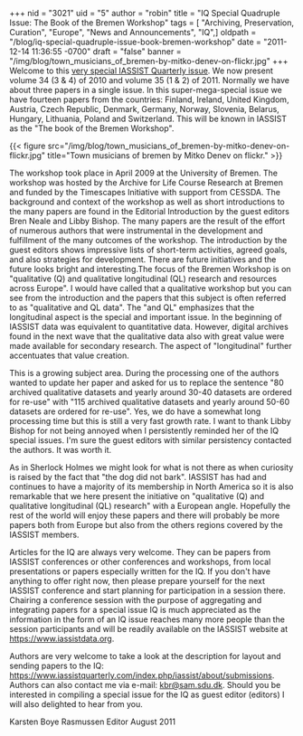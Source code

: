 +++
nid = "3021"
uid = "5"
author = "robin"
title = "IQ Special Quadruple Issue: The Book of the Bremen Workshop"
tags = [ "Archiving, Preservation, Curation", "Europe", "News and Announcements", "IQ",]
oldpath = "/blog/iq-special-quadruple-issue-book-bremen-workshop"
date = "2011-12-14 11:36:55 -0700"
draft = "false"
banner = "/img/blog/town_musicians_of_bremen-by-mitko-denev-on-flickr.jpg"
+++
Welcome to this [very special IASSIST Quarterly issue](https://iassistquarterly.com/index.php/iassist/issue/view/38). We now present volume 34 (3 & 4) of 2010 and volume 35 (1 & 2) of 2011. Normally we have about three papers in a single issue. In this super-mega-special issue we have fourteen papers from the countries: Finland, Ireland, United Kingdom, Austria, Czech Republic, Denmark, Germany, Norway, Slovenia, Belarus, Hungary, Lithuania, Poland and Switzerland. This will be known in IASSIST as the "The book of the Bremen Workshop".

{{< figure src="/img/blog/town_musicians_of_bremen-by-mitko-denev-on-flickr.jpg" title="Town musicians of bremen by Mitko Denev on flickr." >}}

The workshop took place in April 2009 at the University of Bremen. The
workshop was hosted by the Archive for Life Course Research at Bremen
and funded by the Timescapes Initiative with support from CESSDA. The
background and context of the workshop as well as short introductions to
the many papers are found in the Editorial Introduction by the guest
editors Bren Neale and Libby Bishop. The many papers are the result of
the effort of numerous authors that were instrumental in the development
and fulfillment of the many outcomes of the workshop. The introduction
by the guest editors shows impressive lists of short-term activities,
agreed goals, and also strategies for development. There are future
initiatives and the future looks bright and interesting.The focus of the
Bremen Workshop is on "qualitative (Q) and qualitative longitudinal (QL)
research and resources across Europe". I would have called that a
qualitative workshop but you can see from the introduction and the
papers that this subject is often referred to as "qualitative and QL
data". The "and QL" emphasizes that the longitudinal aspect is the
special and important issue. In the beginning of IASSIST data was
equivalent to quantitative data. However, digital archives found in the
next wave that the qualitative data also with great value were made
available for secondary research. The aspect of "longitudinal" further
accentuates that value creation.

This is a growing subject area. During the processing one of the authors
wanted to update her paper and asked for us to replace the sentence "80
archived qualitative datasets and yearly around 30-40 datasets are
ordered for re-use" with "115 archived qualitative datasets and yearly
around 50-60 datasets are ordered for re-use". Yes, we do have a
somewhat long processing time but this is still a very fast growth rate.
I want to thank Libby Bishop for not being annoyed when I persistently
reminded her of the IQ special issues. I'm sure the guest editors with
similar persistency contacted the authors. It was worth it.

As in Sherlock Holmes we might look for what is not there as when
curiosity is raised by the fact that "the dog did not bark". IASSIST has
had and continues to have a majority of its membership in North America
so it is also remarkable that we here present the initiative on
"qualitative (Q) and qualitative longitudinal (QL) research" with a
European angle. Hopefully the rest of the world will enjoy these papers
and there will probably be more papers both from Europe but also from
the others regions covered by the IASSIST members.

Articles for the IQ are always very welcome. They can be papers from
IASSIST conferences or other conferences and workshops, from local
presentations or papers especially written for the IQ. If you don't have
anything to offer right now, then please prepare yourself for the next
IASSIST conference and start planning for participation in a session
there. Chairing a conference session with the purpose of aggregating and
integrating papers for a special issue IQ is much appreciated as the
information in the form of an IQ issue reaches many more people than the
session participants and will be readily available on the IASSIST
website at https://www.iassistdata.org.

Authors are very welcome to take a look at the description for layout and sending papers to the IQ: <https://www.iassistquarterly.com/index.php/iassist/about/submissions>. Authors can also contact me via e-mail: kbr@sam.sdu.dk. Should you be interested in compiling a special issue for the IQ as guest editor (editors) I will also delighted to hear from you.

Karsten Boye Rasmussen
Editor August 2011

